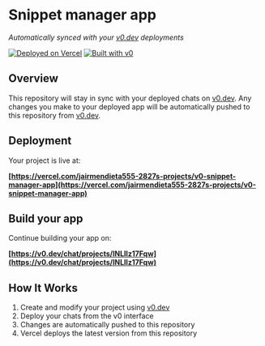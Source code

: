 # Snippet manager app

*Automatically synced with your [v0.dev](https://v0.dev) deployments*

[![Deployed on Vercel](https://img.shields.io/badge/Deployed%20on-Vercel-black?style=for-the-badge&logo=vercel)](https://vercel.com/jairmendieta555-2827s-projects/v0-snippet-manager-app)
[![Built with v0](https://img.shields.io/badge/Built%20with-v0.dev-black?style=for-the-badge)](https://v0.dev/chat/projects/lNLlIz17Fqw)

## Overview

This repository will stay in sync with your deployed chats on [v0.dev](https://v0.dev).
Any changes you make to your deployed app will be automatically pushed to this repository from [v0.dev](https://v0.dev).

## Deployment

Your project is live at:

**[https://vercel.com/jairmendieta555-2827s-projects/v0-snippet-manager-app](https://vercel.com/jairmendieta555-2827s-projects/v0-snippet-manager-app)**

## Build your app

Continue building your app on:

**[https://v0.dev/chat/projects/lNLlIz17Fqw](https://v0.dev/chat/projects/lNLlIz17Fqw)**

## How It Works

1. Create and modify your project using [v0.dev](https://v0.dev)
2. Deploy your chats from the v0 interface
3. Changes are automatically pushed to this repository
4. Vercel deploys the latest version from this repository
